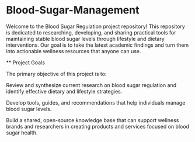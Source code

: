 # Blood-Sugar-Management

Welcome to the Blood Sugar Regulation project repository! This repository is dedicated to researching, developing, and sharing practical tools for maintaining stable blood sugar levels through lifestyle and dietary interventions. Our goal is to take the latest academic findings and turn them into actionable wellness resources that anyone can use.


** Project Goals

The primary objective of this project is to:

Review and synthesize current research on blood sugar regulation and identify effective dietary and lifestyle strategies.


Develop tools, guides, and recommendations that help individuals manage blood sugar levels.



Build a shared, open-source knowledge base that can support wellness brands and researchers in creating products and services focused on blood sugar health.
